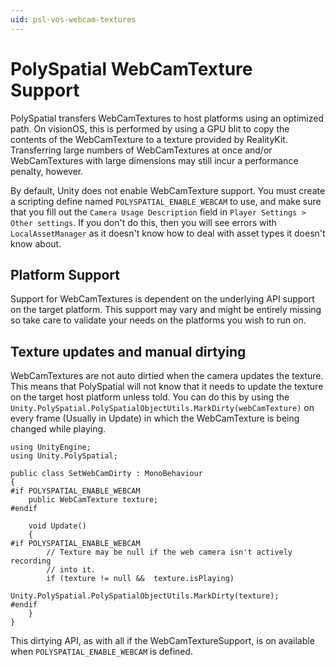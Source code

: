 ```yaml
---
uid: psl-vos-webcam-textures
---
```

# PolySpatial WebCamTexture Support
PolySpatial transfers WebCamTextures to host platforms using an optimized path.  On visionOS, this is performed by using a GPU blit to copy the contents of the WebCamTexture to a texture provided by RealityKit.  Transferring large numbers of WebCamTextures at once and/or WebCamTextures with large dimensions may still incur a performance penalty, however.

By default, Unity does not enable WebCamTexture support. You must create a scripting define named `POLYSPATIAL_ENABLE_WEBCAM` to use, and make sure that you fill out the `Camera Usage Description` field in `Player Settings > Other settings`. If you don't do this, then you will see errors with `LocalAssetManager` as it doesn't know how to deal with asset types it doesn't know about.

## Platform Support
Support for WebCamTextures is dependent on the underlying API support on the target platform. This support may vary and might be entirely missing so take care to validate your needs on the platforms you wish to run on.

## Texture updates and manual dirtying
WebCamTextures are not auto dirtied when the camera updates the texture. This means that PolySpatial will not know that it needs to update the texture on the target host platform unless told. You can do this by using the `Unity.PolySpatial.PolySpatialObjectUtils.MarkDirty(webCamTexture)` on every frame (Usually in Update) in which the WebCamTexture is being changed while playing.

```
using UnityEngine;
using Unity.PolySpatial;

public class SetWebCamDirty : MonoBehaviour
{
#if POLYSPATIAL_ENABLE_WEBCAM    
    public WebCamTexture texture;
#endif

    void Update()
    {
#if POLYSPATIAL_ENABLE_WEBCAM        
        // Texture may be null if the web camera isn't actively recording
        // into it.
        if (texture != null &&  texture.isPlaying)
            Unity.PolySpatial.PolySpatialObjectUtils.MarkDirty(texture);
#endif            
    }
}
```

This dirtying API, as with all if the WebCamTextureSupport, is on available when `POLYSPATIAL_ENABLE_WEBCAM` is defined.



